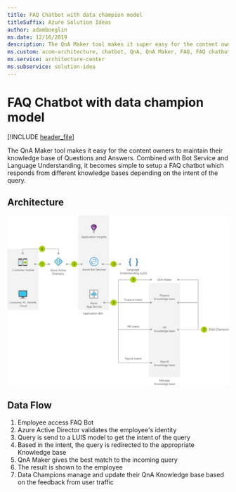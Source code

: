 ```yaml
---
title: FAQ Chatbot with data champion model
titleSuffix: Azure Solution Ideas
author: adamboeglin
ms.date: 12/16/2019
description: The QnA Maker tool makes it super easy for the content owners to maintain their knowledge base of QnAs. Combined with Bot Service and LUIS, it's easy to setup an FAQ chatbot which responds from differnet knowledge bases depending on the intent of the query.
ms.custom: acom-architecture, chatbot, QnA, QnA Maker, FAQ, FAQ chatbot, interactive-diagram, 'https://azure.microsoft.com/solutions/architecture/faq-chatbot-with-data-champion-model/'
ms.service: architecture-center
ms.subservice: solution-idea
---
```


# FAQ Chatbot with data champion model

[!INCLUDE [header_file](../header.md)]

The QnA Maker tool makes it easy for the content owners to maintain their knowledge base of Questions and Answers. Combined with Bot Service and Language Understanding, it becomes simple to setup a FAQ chatbot which responds from different knowledge bases depending on the intent of the query.

## Architecture

![Architecture diagram](../media/faq-chatbot-with-data-champion-model.svg)

## Data Flow

1. Employee access FAQ Bot
1. Azure Active Director validates the employee's identity
1. Query is send to a LUIS model to get the intent of the query
1. Based in the intent, the query is redirected to the appropriate Knowledge base
1. QnA Maker gives the best match to the incoming query
1. The result is shown to the employee
1. Data Champions manage and update their QnA Knowledge base based on the feedback from user traffic
